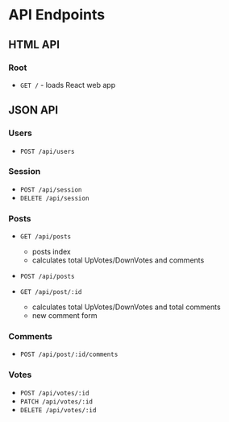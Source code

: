 # API Endpoints

## HTML API

### Root

- `GET /` - loads React web app

## JSON API

### Users

- `POST /api/users`


### Session

- `POST /api/session`
- `DELETE /api/session`

### Posts

- `GET /api/posts`
  - posts index
  - calculates total UpVotes/DownVotes and comments

- `POST /api/posts`
- `GET /api/post/:id`
  - calculates total UpVotes/DownVotes and total comments
  - new comment form

### Comments

- `POST /api/post/:id/comments`

### Votes

- `POST /api/votes/:id`
- `PATCH /api/votes/:id`
- `DELETE /api/votes/:id`
